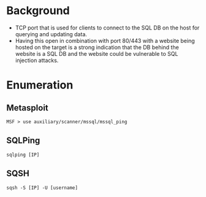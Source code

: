 # Background
- TCP port that is used for clients to connect to the SQL DB on the host for querying and updating data. 
- Having this open in combination with port 80/443 with a website being hosted on the target is a strong indication that the DB behind the website is a SQL DB and the website could be vulnerable to SQL injection attacks.

# Enumeration

## Metasploit
```
MSF > use auxiliary/scanner/mssql/mssql_ping
```

## SQLPing
```
sqlping [IP]
```

## SQSH
```
sqsh -S [IP] -U [username]
```
